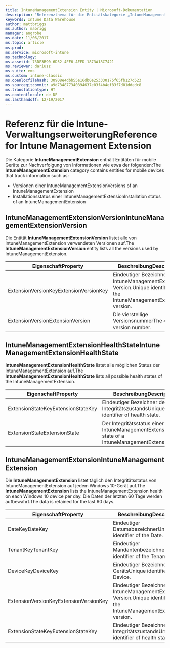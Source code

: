 ```yaml
---
title: IntuneManagementExtension Entity | Microsoft-Dokumentation
description: "Referenzthema für die Entitätskategorie „IntuneManagementExtension“ von Entitätensammlungen in der Intune Data Warehouse-API."
keywords: Intune Data Warehouse
author: mattbriggs
ms.author: mabrigg
manager: angrobe
ms.date: 11/06/2017
ms.topic: article
ms.prod: 
ms.service: microsoft-intune
ms.technology: 
ms.assetid: 73DF3B90-6D52-4EF6-AFFD-1873A18C7421
ms.reviewer: dariusz
ms.suite: ems
ms.custom: intune-classic
ms.openlocfilehash: 30908e4dbb55e16db0e253330175f65fb127d523
ms.sourcegitcommit: a9d734877340894637e03f4b4ef83f7d01ddedc8
ms.translationtype: HT
ms.contentlocale: de-DE
ms.lasthandoff: 12/19/2017
---
```

# <a name="reference-for-intune-management-extension"></a><span data-ttu-id="5c59d-104">Referenz für die Intune-Verwaltungserweiterung</span><span class="sxs-lookup"><span data-stu-id="5c59d-104">Reference for Intune Management Extension</span></span>

<span data-ttu-id="5c59d-105">Die Kategorie **IntuneManagementExtension** enthält Entitäten für mobile Geräte zur Nachverfolgung von Informationen wie etwa der folgenden:</span><span class="sxs-lookup"><span data-stu-id="5c59d-105">The **IntuneManagementExtension** category contains entities for mobile devices that track information such as:</span></span>

  -  <span data-ttu-id="5c59d-106">Versionen einer IntuneManagementExtension</span><span class="sxs-lookup"><span data-stu-id="5c59d-106">Versions of an IntuneManagementExtension</span></span>
  -  <span data-ttu-id="5c59d-107">Installationsstatus einer IntuneManagementExtension</span><span class="sxs-lookup"><span data-stu-id="5c59d-107">Installation status of an IntuneManagementExtension</span></span>

## <a name="intunemanagementextensionversion"></a><span data-ttu-id="5c59d-108">IntuneManagementExtensionVersion</span><span class="sxs-lookup"><span data-stu-id="5c59d-108">IntuneManagementExtensionVersion</span></span>

<span data-ttu-id="5c59d-109">Die Entität **IntuneManagementExtensionVersion** listet alle von IntuneManagementExtension verwendeten Versionen auf.</span><span class="sxs-lookup"><span data-stu-id="5c59d-109">The **IntuneManagementExtensionVersion** entity lists all the versions used by IntuneManagementExtension.</span></span>

| <span data-ttu-id="5c59d-110">Eigenschaft</span><span class="sxs-lookup"><span data-stu-id="5c59d-110">Property</span></span>  | <span data-ttu-id="5c59d-111">Beschreibung</span><span class="sxs-lookup"><span data-stu-id="5c59d-111">Description</span></span> | <span data-ttu-id="5c59d-112">Beispiel</span><span class="sxs-lookup"><span data-stu-id="5c59d-112">Example</span></span> |
|---------|------------|--------|
| <span data-ttu-id="5c59d-113">ExtensionVersionKey</span><span class="sxs-lookup"><span data-stu-id="5c59d-113">ExtensionVersionKey</span></span> |<span data-ttu-id="5c59d-114">Eindeutiger Bezeichner für die IntuneManagementExtension-Version.</span><span class="sxs-lookup"><span data-stu-id="5c59d-114">Unique identifier of the IntuneManagementExtension version.</span></span> | <span data-ttu-id="5c59d-115">1</span><span class="sxs-lookup"><span data-stu-id="5c59d-115">1</span></span> |
| <span data-ttu-id="5c59d-116">ExtensionVersion</span><span class="sxs-lookup"><span data-stu-id="5c59d-116">ExtensionVersion</span></span> |<span data-ttu-id="5c59d-117">Die vierstellige Versionsnummer</span><span class="sxs-lookup"><span data-stu-id="5c59d-117">The 4 digit version number.</span></span> |<span data-ttu-id="5c59d-118">1.0.2.0</span><span class="sxs-lookup"><span data-stu-id="5c59d-118">1.0.2.0</span></span> |

## <a name="intunemanagementextensionhealthstate"></a><span data-ttu-id="5c59d-119">IntuneManagementExtensionHealthState</span><span class="sxs-lookup"><span data-stu-id="5c59d-119">IntuneManagementExtensionHealthState</span></span>

<span data-ttu-id="5c59d-120">**IntuneManagementExtensionHealthState** listet alle möglichen Status der IntuneManagementExtension auf.</span><span class="sxs-lookup"><span data-stu-id="5c59d-120">The **IntuneManagementExtensionHealthState** lists all possible health states of the IntuneManagementExtension.</span></span>

| <span data-ttu-id="5c59d-121">Eigenschaft</span><span class="sxs-lookup"><span data-stu-id="5c59d-121">Property</span></span>  | <span data-ttu-id="5c59d-122">Beschreibung</span><span class="sxs-lookup"><span data-stu-id="5c59d-122">Description</span></span> | <span data-ttu-id="5c59d-123">Beispiel</span><span class="sxs-lookup"><span data-stu-id="5c59d-123">Example</span></span> |
|---------|------------|--------|
| <span data-ttu-id="5c59d-124">ExtensionStateKey</span><span class="sxs-lookup"><span data-stu-id="5c59d-124">ExtensionStateKey</span></span> |<span data-ttu-id="5c59d-125">Eindeutiger Bezeichner des Integritätszustands</span><span class="sxs-lookup"><span data-stu-id="5c59d-125">Unique identifier of health state.</span></span> | <span data-ttu-id="5c59d-126">2</span><span class="sxs-lookup"><span data-stu-id="5c59d-126">2</span></span> |
| <span data-ttu-id="5c59d-127">ExtensionState</span><span class="sxs-lookup"><span data-stu-id="5c59d-127">ExtensionState</span></span> |<span data-ttu-id="5c59d-128">Der Integritätsstatus einer IntuneManagementExtension</span><span class="sxs-lookup"><span data-stu-id="5c59d-128">Health state of a IntuneManagementExtension.</span></span> | <span data-ttu-id="5c59d-129">Healthy</span><span class="sxs-lookup"><span data-stu-id="5c59d-129">Healthy</span></span> |

## <a name="intunemanagementextension"></a><span data-ttu-id="5c59d-130">IntuneManagementExtension</span><span class="sxs-lookup"><span data-stu-id="5c59d-130">IntuneManagementExtension</span></span>

<span data-ttu-id="5c59d-131">Die **IntuneManagementExtension** listet täglich den Integritätsstatus von IntuneManagementExtension auf jedem Windows 10-Gerät auf.</span><span class="sxs-lookup"><span data-stu-id="5c59d-131">The **IntuneManagementExtension** lists the IntuneManagementExtension health on each Windows 10 device per day.</span></span>
<span data-ttu-id="5c59d-132">Die Daten der letzten 60 Tage werden aufbewahrt.</span><span class="sxs-lookup"><span data-stu-id="5c59d-132">The data is retained for the last 60 days.</span></span> 

| <span data-ttu-id="5c59d-133">Eigenschaft</span><span class="sxs-lookup"><span data-stu-id="5c59d-133">Property</span></span>  | <span data-ttu-id="5c59d-134">Beschreibung</span><span class="sxs-lookup"><span data-stu-id="5c59d-134">Description</span></span> | <span data-ttu-id="5c59d-135">Beispiel</span><span class="sxs-lookup"><span data-stu-id="5c59d-135">Example</span></span> |
|---------|------------|--------|
| <span data-ttu-id="5c59d-136">DateKey</span><span class="sxs-lookup"><span data-stu-id="5c59d-136">DateKey</span></span> |<span data-ttu-id="5c59d-137">Eindeutiger Datumsbezeichner</span><span class="sxs-lookup"><span data-stu-id="5c59d-137">Unique identifier of the Date.</span></span> | <span data-ttu-id="5c59d-138">123</span><span class="sxs-lookup"><span data-stu-id="5c59d-138">123</span></span> |
| <span data-ttu-id="5c59d-139">TenantKey</span><span class="sxs-lookup"><span data-stu-id="5c59d-139">TenantKey</span></span> |<span data-ttu-id="5c59d-140">Eindeutiger Mandantenbezeichner</span><span class="sxs-lookup"><span data-stu-id="5c59d-140">Unique identifier of the Tenant.</span></span> | <span data-ttu-id="5c59d-141">456</span><span class="sxs-lookup"><span data-stu-id="5c59d-141">456</span></span> |
| <span data-ttu-id="5c59d-142">DeviceKey</span><span class="sxs-lookup"><span data-stu-id="5c59d-142">DeviceKey</span></span> |<span data-ttu-id="5c59d-143">Eindeutiger Bezeichner des Geräts</span><span class="sxs-lookup"><span data-stu-id="5c59d-143">Unique identifier of the Device.</span></span> | <span data-ttu-id="5c59d-144">789</span><span class="sxs-lookup"><span data-stu-id="5c59d-144">789</span></span> |
| <span data-ttu-id="5c59d-145">ExtensionVersionKey</span><span class="sxs-lookup"><span data-stu-id="5c59d-145">ExtensionVersionKey</span></span> |<span data-ttu-id="5c59d-146">Eindeutiger Bezeichner für die IntuneManagementExtension-Version.</span><span class="sxs-lookup"><span data-stu-id="5c59d-146">Unique identifier of the IntuneManagementExtension version.</span></span> | <span data-ttu-id="5c59d-147">1</span><span class="sxs-lookup"><span data-stu-id="5c59d-147">1</span></span> |
| <span data-ttu-id="5c59d-148">ExtensionStateKey</span><span class="sxs-lookup"><span data-stu-id="5c59d-148">ExtensionStateKey</span></span>|<span data-ttu-id="5c59d-149">Eindeutiger Bezeichner des Integritätszustands</span><span class="sxs-lookup"><span data-stu-id="5c59d-149">Unique identifier of health state.</span></span> | <span data-ttu-id="5c59d-150">2</span><span class="sxs-lookup"><span data-stu-id="5c59d-150">2</span></span> |